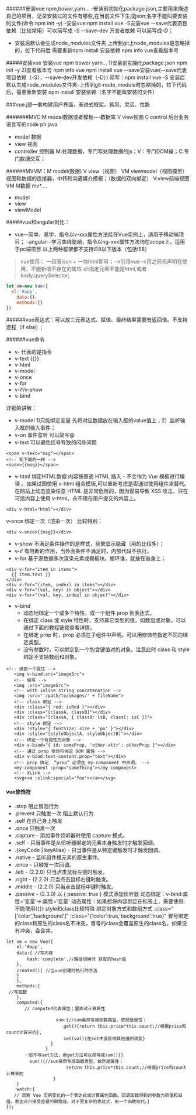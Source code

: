 ######安装vue npm,bower,yarn...
-安装前初始化package.json,主要用来描述自己的项目，记录安装过的文件有哪些,在当前文件下生成json,名字不能叫要安装的文件(命令:npm init -y)
-安装vue:npm install vue -S安装vue
--save代表项目依赖（比较常用）可以简写成 -S 
--save-dev 开发者依赖 可以简写成-D；
- 安装后默认会生成node_modules文件夹
 上传到git上node_modules是忽略掉的，拉下代码后 需要重新npm install 安装依赖
 npm info vue查看版本号
 
#####安装vue
安装vue npm bower  yarn...
1)安装前初始化package.json   npm init -y
2)查看版本号  npm info vue
npm install vue --save安装vue(--save代表项目依赖（-S），--save-dev开发依赖（-D）)
简写：npm install vue -S
安装后默认生成node_modules文件夹-上传到git-node_module时忽略掉的，拉下代码后，需要重新安装 npm install 安装依赖（名字不能叫安装的文件）

###vue.j是一套构建用户界面，渐进式框架。易用、灵活、性能

#######MVC:M model数据或者模板---数据库 V view视图 C control 后台业务语言写的node ph java
-  model  数据
-  view   视图
-   controller 控制器
 M:处理数据，专门写处理数据的js；V：专门DOM操；C:专门数据交互；
 
 ######MVVM：M model(数据)  V view（视图） VM viewmodel（视图模型）视图和数据的连接器，中转和沟通媒介模板；（数据的双向绑定）
 V:view前端视图  VM   M数据
  mv*....
  - model
  - view 
  - viewModel
  
  #####vue和angular对比：
-  vue--简单、易学，指令以v-xxx属性方法挂在Vue实例上，适用于移动端项目；
-angular--学习曲线陡峭，指令以ng-xxx属性方法均在scope上，适用于pc端项目
以上两种框架都不支持IE8以下版本（包括IE8）
> vue使用：
一段落json + 一块html即可；-->引用vue-->用之前先声明在使用，不能新增不存在的属性
el:指定元素不能是html,或者body,querySelector;
```javascript
let vm=new Vue({
  el:'#app',
    data:{},
    methods:{}
})
```
######vue表达式：可以放三元表达式、赋值、最终结果需要有返回值。不支持逻程（if else）;

######vue命令
- v- 代表的是指令
- v-text {{}}
- v-html
- v-model 
- v-once
 - v-for
- v-if/v-show
- v-bind

详细的讲解：
- v-model 1)只能绑定变量 先将对应数据放在输入框的value值上；2）监听输入框的输入事件；
- v-on 事件监听 可以简写@
- v-text 可以避免括号导致的闪烁问题
```
<span v-text="msg"></span>
<!-- 和下面的一样 -->
<span>{{msg}}</span>
```
- v-html 绑定HTML数据 内容按普通 HTML 插入 - 不会作为 Vue 模板进行编译 。如果试图使用 v-html 组合模板,可以重新考虑是否通过使用组件来替代。 
 在网站上动态渲染任意 HTML 是非常危险的，因为容易导致 XSS 攻击。只在可信内容上使用 v-html，永不用在用户提交的内容上。
 ```
 <div v-html="html"></div>
 ```
 v-once 绑定一次（渲染一次） 比较特别：
```
<div v-once>{{msg}}</div>
```
- v-show 不满足条件操作的是样式，频繁显示隐藏（用的比较多）；
- v-if 有阻断的作用，当外面条件不满足时，内部代码不执行。
- v-for   基于源数据多次渲染元素或模板块。循环谁，就放在谁身上；
```
<div v-for="item in items">
  {{ item.text }}
</div>
<div v-for="(item, index) in items"></div>
<div v-for="(val, key) in object"></div>
<div v-for="(val, key, index) in object"></div>
```
- v-bind 
  + 动态地绑定一个或多个特性，或一个组件 prop 到表达式。
  + 在绑定 class 或 style 特性时，支持其它类型的值，如数组或对象。可以通过下面的教程链接查看详情。
   + 在绑定 prop 时，prop 必须在子组件中声明。可以用修饰符指定不同的绑定类型。
  + 没有参数时，可以绑定到一个包含键值对的对象。注意此时 class 和 style 绑定不支持数组和对象。
         
```
<!-- 绑定一个属性 -->
   <img v-bind:src="imageSrc">
   <!-- 缩写 -->
   <img :src="imageSrc">
   <!-- with inline string concatenation -->
   <img :src="'/path/to/images/' + fileName">
   <!-- class 绑定 -->
   <div :class="{ red: isRed }"></div>
   <div :class="[classA, classB]"></div>
   <div :class="[classA, { classB: isB, classC: isC }]">
   <!-- style 绑定 -->
   <div :style="{ fontSize: size + 'px' }"></div>
   <div :style="[styleObjectA, styleObjectB]"></div>
   <!-- 绑定一个有属性的对象 -->
   <div v-bind="{ id: someProp, 'other-attr': otherProp }"></div>
   <!-- 通过 prop 修饰符绑定 DOM 属性 -->
   <div v-bind:text-content.prop="text"></div>
   <!-- prop 绑定. “prop” 必须在 my-component 中声明。 -->
   <my-component :prop="someThing"></my-component>
   <!-- XLink -->
   <svg><a :xlink:special="foo"></a></svg>
```

#### vue修饰符
- .stop 阻止冒泡行为
- .prevent  只触发一次 阻止默认行为
- .self 在自己身上触发
- .once 只触发一次
- .capture - 添加事件侦听器时使用 capture 模式。
- .self - 只当事件是从侦听器绑定的元素本身触发时才触发回调。
- .{keyCode | keyAlias} - 只当事件是从特定键触发时才触发回调。
- .native - 监听组件根元素的原生事件。
- .once - 只触发一次回调。
- .left - (2.2.0) 只当点击鼠标左键时触发。
- .right - (2.2.0) 只当点击鼠标右键时触发。
- .middle - (2.2.0) 只当点击鼠标中键时触发。
- .passive - (2.3.0) 以 { passive: true } 模式添加侦听器
动态绑定：v-bind:属性='变量'->:属性='变量'
动态属性：如果想将内容绑定在标签上，需要使用:  不能使用{{}}
style和class比较特殊 绑定对象方式和数组方式
:class="['color','background']"
:class="{'color':true,'background':true}"
冒号绑定的class和原生的class名不冲突，冒号的class会覆盖原生的class名，如果没有冲突，会合并。

```
let vm = new Vue({
    el:'#app',
    data:{ //写内容
        hash:'complete',//路径切换时 获取的hash值
    },
    created(){ //当vue创建时执行的方法
    }
    },
    methods:{
 //写函数
    },
    computed:{
       // computed代表属性；里面试计算属性
     
                   sum:{//sum虽然写成函数类型，依然是属性；
                      get(){return this.price*this.count;//根据price和count计算来的},
                      set(val){在set中会影响其他值的改变}
                 } 
               }
       一般不写set方法，用get方法可以简写成sum(){}
         sum(){//sum虽然写成函数类型，依然是属性；
                       return this.price*this.count;//根据price和count计算来的
                  }
    }
    watch:{
   // 观察 Vue 实例变化的一个表达式或计算属性函数。回调函数得到的参数为新值和旧值。表达式只接受监督的键路径。对于更复杂的表达式，用一个函数取代。}
});
```



  
 